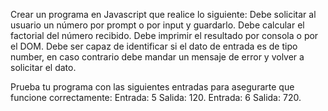 Crear un programa en Javascript que realice lo siguiente:
Debe solicitar al usuario un número por prompt o por input y guardarlo.
Debe calcular el factorial del número recibido.
Debe imprimir el resultado por consola o por el DOM.
Debe ser capaz de identificar si el dato de entrada es de tipo number, en caso contrario debe mandar un mensaje de error y volver a solicitar el dato.

Prueba tu programa con las siguientes entradas para asegurarte que funcione correctamente:
Entrada: 
5
Salida:
120.
Entrada: 
6
Salida: 
720.
